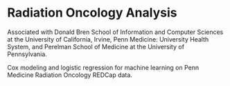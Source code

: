 # Radiation Oncology Analysis 
Associated with Donald Bren School of Information and Computer Sciences at the University of California, Irvine, Penn Medicine: University Health System, and Perelman School of Medicine at the University of Pennsylvania.

Cox modeling and logistic regression for machine learning on Penn Medicine Radiation Oncology REDCap data.
